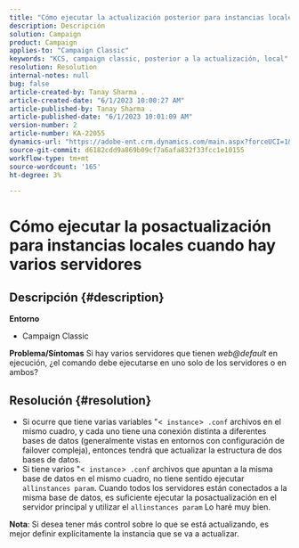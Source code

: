 ```yaml
---
title: "Cómo ejecutar la actualización posterior para instancias locales cuando hay varios servidores"
description: Descripción
solution: Campaign
product: Campaign
applies-to: "Campaign Classic"
keywords: "KCS, campaign classic, posterior a la actualización, local"
resolution: Resolution
internal-notes: null
bug: false
article-created-by: Tanay Sharma .
article-created-date: "6/1/2023 10:00:27 AM"
article-published-by: Tanay Sharma .
article-published-date: "6/1/2023 10:01:09 AM"
version-number: 2
article-number: KA-22055
dynamics-url: "https://adobe-ent.crm.dynamics.com/main.aspx?forceUCI=1&pagetype=entityrecord&etn=knowledgearticle&id=09c1841e-6300-ee11-8f6e-6045bd0067ea"
source-git-commit: d6182cdd9a869b09cf7a6afa832f33fcc1e10155
workflow-type: tm+mt
source-wordcount: '165'
ht-degree: 3%

---
```


# Cómo ejecutar la posactualización para instancias locales cuando hay varios servidores

## Descripción {#description}

<b>Entorno</b>
- Campaign Classic



<b>Problema/Síntomas</b>
Si hay varios servidores que tienen *web@default* en ejecución, ¿el comando debe ejecutarse en uno solo de los servidores o en ambos?


## Resolución {#resolution}


- Si ocurre que tiene varias variables &quot;&lt;` instance`>` .conf` archivos en el mismo cuadro, y cada uno tiene una conexión distinta a diferentes bases de datos (generalmente vistas en entornos con configuración de failover compleja), entonces tendrá que actualizar la estructura de dos bases de datos.
- Si tiene varios &quot;&lt;` instance`>` .conf` archivos que apuntan a la misma base de datos en el mismo cuadro, no tiene sentido ejecutar `allinstances param`. Cuando todos los servidores están conectados a la misma base de datos, es suficiente ejecutar la posactualización en el servidor principal y utilizar el `allinstances param` Lo haré muy bien.




<b>Nota</b>: Si desea tener más control sobre lo que se está actualizando, es mejor definir explícitamente la instancia que se va a actualizar.
